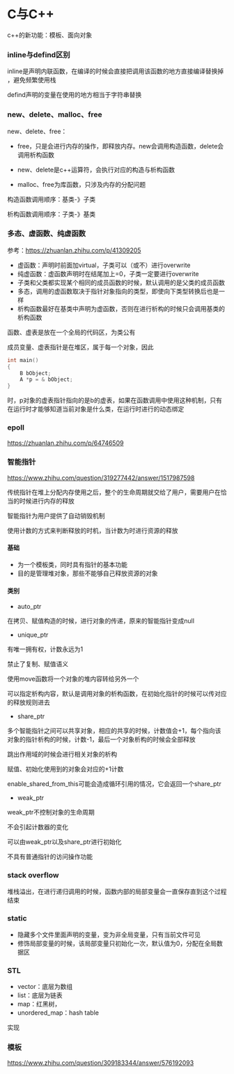 # C与C++

c++的新功能：模板、面向对象

### inline与defind区别

inline是声明内联函数，在编译的时候会直接把调用该函数的地方直接编译替换掉 ，避免频繁使用栈

defind声明的变量在使用的地方相当于字符串替换



### new、delete、malloc、free

new、delete、free：

* free，只是会进行内存的操作，即释放内存。new会调用构造函数，delete会调用析构函数

* new、delete是c++运算符，会执行对应的构造与析构函数
* malloc、free为库函数，只涉及内存的分配问题

构造函数调用顺序：基类-》子类

析构函数调用顺序：子类-》基类



### 多态、虚函数、纯虚函数

参考：https://zhuanlan.zhihu.com/p/41309205

* 虚函数：声明时前面加virtual，子类可以（或不）进行overwrite
* 纯虚函数：虚函数声明时在结尾加上=0，子类一定要进行overwrite
* 子类和父类都实现某个相同的成员函数的时候，默认调用的是父类的成员函数
* 多态，调用的虚函数取决于指针对象指向的类型，即使向下类型转换后也是一样
* 析构函数最好在基类中声明为虚函数，否则在进行析构的时候只会调用基类的析构函数

函数、虚表是放在一个全局的代码区，为类公有

成员变量、虚表指针是在堆区，属于每一个对象，因此

```c++
int main() 
{
    B bObject;
    A *p = & bObject;
}
```

时，p对象的虚表指针指向的是b的虚表，如果在函数调用中使用这种机制，只有在运行时才能够知道当前对象是什么类，在运行时进行的动态绑定



### epoll

https://zhuanlan.zhihu.com/p/64746509



### 智能指针

https://www.zhihu.com/question/319277442/answer/1517987598

传统指针在堆上分配内存使用之后，整个的生命周期就交给了用户，需要用户在恰当的时候进行内存的释放

智能指针为用户提供了自动销毁机制

使用计数的方式来判断释放的时机，当计数为时进行资源的释放

#### 基础

* 为一个模板类，同时具有指针的基本功能
* 目的是管理堆对象，那些不能够自己释放资源的对象

#### 类别

* auto_ptr

在拷贝、赋值构造的时候，进行对象的传递，原来的智能指针变成null

* unique_ptr

有唯一拥有权，计数永远为1

禁止了复制、赋值语义

使用move函数将一个对象的堆内容转给另外一个

可以指定析构内容，默认是调用对象的析构函数，在初始化指针的时候可以传对应的释放规则进去

* share_ptr

多个智能指针之间可以共享对象，相应的共享的时候，计数值会+1，每个指向该对象的指针析构的时候，计数-1，最后一个对象析构的时候会全部释放

跳出作用域的时候会进行相关对象的析构

赋值、初始化使用到的对象会对应的+1计数

enable_shared_from_this可能会造成循环引用的情况，它会返回一个share_ptr

* weak_ptr

weak_ptr不控制对象的生命周期

不会引起计数器的变化

可以由weak_ptr以及share_ptr进行初始化

不具有普通指针的访问操作功能



### stack overflow

堆栈溢出，在进行递归调用的时候，函数内部的局部变量会一直保存直到这个过程结束



### static

* 隐藏多个文件里面声明的变量，变为非全局变量，只有当前文件可见
* 修饰局部变量的时候，该局部变量只初始化一次，默认值为0，分配在全局数据区



### STL

* vector：底层为数组
* list：底层为链表
* map：红黑树，
* unordered_map：hash table

实现



### 模板

https://www.zhihu.com/question/309183344/answer/576192093

